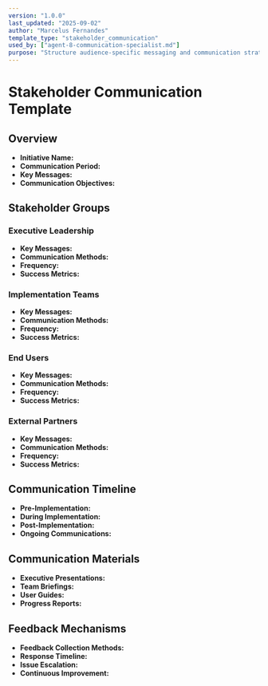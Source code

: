 ```yaml
---
version: "1.0.0"
last_updated: "2025-09-02"
author: "Marcelus Fernandes"
template_type: "stakeholder_communication"
used_by: ["agent-8-communication-specialist.md"]
purpose: "Structure audience-specific messaging and communication strategies"
---
```


# Stakeholder Communication Template

## Overview
- **Initiative Name:**
- **Communication Period:**
- **Key Messages:**
- **Communication Objectives:**

## Stakeholder Groups

### Executive Leadership
- **Key Messages:**
- **Communication Methods:**
- **Frequency:**
- **Success Metrics:**

### Implementation Teams
- **Key Messages:**
- **Communication Methods:**
- **Frequency:**
- **Success Metrics:**

### End Users
- **Key Messages:**
- **Communication Methods:**
- **Frequency:**
- **Success Metrics:**

### External Partners
- **Key Messages:**
- **Communication Methods:**
- **Frequency:**
- **Success Metrics:**

## Communication Timeline
- **Pre-Implementation:**
- **During Implementation:**
- **Post-Implementation:**
- **Ongoing Communications:**

## Communication Materials
- **Executive Presentations:**
- **Team Briefings:**
- **User Guides:**
- **Progress Reports:**

## Feedback Mechanisms
- **Feedback Collection Methods:**
- **Response Timeline:**
- **Issue Escalation:**
- **Continuous Improvement:**
